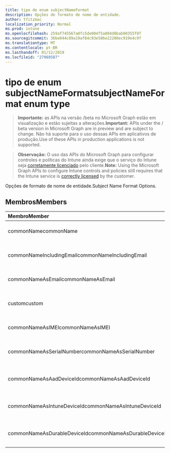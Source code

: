 ```yaml
---
title: tipo de enum subjectNameFormat
description: Opções de formato de nome de entidade.
author: tfitzmac
localization_priority: Normal
ms.prod: intune
ms.openlocfilehash: 259af745567a0fc5de004f5a804d8bab00355f8f
ms.sourcegitcommit: 36be044c89a19af84c93e586e22200ec919e4c9f
ms.translationtype: MT
ms.contentlocale: pt-BR
ms.lasthandoff: 01/12/2019
ms.locfileid: "27969587"
---
```

# <a name="subjectnameformat-enum-type"></a><span data-ttu-id="b59ca-103">tipo de enum subjectNameFormat</span><span class="sxs-lookup"><span data-stu-id="b59ca-103">subjectNameFormat enum type</span></span>

> <span data-ttu-id="b59ca-104">**Importante:** as APIs na versão /beta no Microsoft Graph estão em visualização e estão sujeitas a alterações.</span><span class="sxs-lookup"><span data-stu-id="b59ca-104">**Important:** APIs under the / beta version in Microsoft Graph are in preview and are subject to change.</span></span> <span data-ttu-id="b59ca-105">Não há suporte para o uso dessas APIs em aplicativos de produção.</span><span class="sxs-lookup"><span data-stu-id="b59ca-105">Use of these APIs in production applications is not supported.</span></span>

> <span data-ttu-id="b59ca-106">**Observação:** O uso das APIs do Microsoft Graph para configurar controles e políticas do Intune ainda exige que o serviço do Intune seja [corretamente licenciado](https://go.microsoft.com/fwlink/?linkid=839381) pelo cliente.</span><span class="sxs-lookup"><span data-stu-id="b59ca-106">**Note:** Using the Microsoft Graph APIs to configure Intune controls and policies still requires that the Intune service is [correctly licensed](https://go.microsoft.com/fwlink/?linkid=839381) by the customer.</span></span>

<span data-ttu-id="b59ca-107">Opções de formato de nome de entidade.</span><span class="sxs-lookup"><span data-stu-id="b59ca-107">Subject Name Format Options.</span></span>
## <a name="members"></a><span data-ttu-id="b59ca-108">Membros</span><span class="sxs-lookup"><span data-stu-id="b59ca-108">Members</span></span>
|<span data-ttu-id="b59ca-109">Membro</span><span class="sxs-lookup"><span data-stu-id="b59ca-109">Member</span></span>|<span data-ttu-id="b59ca-110">Valor</span><span class="sxs-lookup"><span data-stu-id="b59ca-110">Value</span></span>|<span data-ttu-id="b59ca-111">Descrição</span><span class="sxs-lookup"><span data-stu-id="b59ca-111">Description</span></span>|
|:---|:---|:---|
|<span data-ttu-id="b59ca-112">commonName</span><span class="sxs-lookup"><span data-stu-id="b59ca-112">commonName</span></span>|<span data-ttu-id="b59ca-113">0</span><span class="sxs-lookup"><span data-stu-id="b59ca-113">0</span></span>|<span data-ttu-id="b59ca-114">Nome comum.</span><span class="sxs-lookup"><span data-stu-id="b59ca-114">Common name.</span></span>|
|<span data-ttu-id="b59ca-115">commonNameIncludingEmail</span><span class="sxs-lookup"><span data-stu-id="b59ca-115">commonNameIncludingEmail</span></span>|<span data-ttu-id="b59ca-116">1</span><span class="sxs-lookup"><span data-stu-id="b59ca-116">1</span></span>|<span data-ttu-id="b59ca-117">Nome comum, incluindo Email.</span><span class="sxs-lookup"><span data-stu-id="b59ca-117">Common Name Including Email.</span></span>|
|<span data-ttu-id="b59ca-118">commonNameAsEmail</span><span class="sxs-lookup"><span data-stu-id="b59ca-118">commonNameAsEmail</span></span>|<span data-ttu-id="b59ca-119">2</span><span class="sxs-lookup"><span data-stu-id="b59ca-119">2</span></span>|<span data-ttu-id="b59ca-120">Nome comum como Email.</span><span class="sxs-lookup"><span data-stu-id="b59ca-120">Common Name As Email.</span></span>|
|<span data-ttu-id="b59ca-121">custom</span><span class="sxs-lookup"><span data-stu-id="b59ca-121">custom</span></span>|<span data-ttu-id="b59ca-122">3</span><span class="sxs-lookup"><span data-stu-id="b59ca-122">3</span></span>|<span data-ttu-id="b59ca-123">Formato de nome de entidade personalizada.</span><span class="sxs-lookup"><span data-stu-id="b59ca-123">Custom subject name format.</span></span>|
|<span data-ttu-id="b59ca-124">commonNameAsIMEI</span><span class="sxs-lookup"><span data-stu-id="b59ca-124">commonNameAsIMEI</span></span>|<span data-ttu-id="b59ca-125">5</span><span class="sxs-lookup"><span data-stu-id="b59ca-125">5</span></span>|<span data-ttu-id="b59ca-126">Nome comum como IMEI.</span><span class="sxs-lookup"><span data-stu-id="b59ca-126">Common Name As IMEI.</span></span>|
|<span data-ttu-id="b59ca-127">commonNameAsSerialNumber</span><span class="sxs-lookup"><span data-stu-id="b59ca-127">commonNameAsSerialNumber</span></span>|<span data-ttu-id="b59ca-128">6</span><span class="sxs-lookup"><span data-stu-id="b59ca-128">6</span></span>|<span data-ttu-id="b59ca-129">Nome comum como número de série.</span><span class="sxs-lookup"><span data-stu-id="b59ca-129">Common Name As Serial Number.</span></span>|
|<span data-ttu-id="b59ca-130">commonNameAsAadDeviceId</span><span class="sxs-lookup"><span data-stu-id="b59ca-130">commonNameAsAadDeviceId</span></span>|<span data-ttu-id="b59ca-131">7</span><span class="sxs-lookup"><span data-stu-id="b59ca-131">7</span></span>|<span data-ttu-id="b59ca-132">Nome comum como número de série.</span><span class="sxs-lookup"><span data-stu-id="b59ca-132">Common Name As Serial Number.</span></span>|
|<span data-ttu-id="b59ca-133">commonNameAsIntuneDeviceId</span><span class="sxs-lookup"><span data-stu-id="b59ca-133">commonNameAsIntuneDeviceId</span></span>|<span data-ttu-id="b59ca-134">8</span><span class="sxs-lookup"><span data-stu-id="b59ca-134">8</span></span>|<span data-ttu-id="b59ca-135">Nome comum como número de série.</span><span class="sxs-lookup"><span data-stu-id="b59ca-135">Common Name As Serial Number.</span></span>|
|<span data-ttu-id="b59ca-136">commonNameAsDurableDeviceId</span><span class="sxs-lookup"><span data-stu-id="b59ca-136">commonNameAsDurableDeviceId</span></span>|<span data-ttu-id="b59ca-137">9</span><span class="sxs-lookup"><span data-stu-id="b59ca-137">9</span></span>|<span data-ttu-id="b59ca-138">Nome comum como número de série.</span><span class="sxs-lookup"><span data-stu-id="b59ca-138">Common Name As Serial Number.</span></span>|





